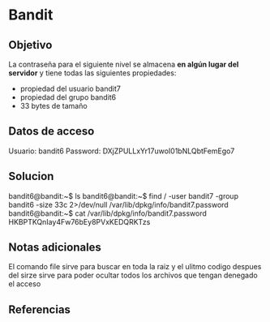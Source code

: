 # Bandit

## Objetivo
La contraseña para el siguiente nivel se almacena **en algún lugar del servidor** y tiene todas las siguientes propiedades:

-   propiedad del usuario bandit7
-   propiedad del grupo bandit6
-   33 bytes de tamaño
## Datos de acceso
Usuario: bandit6
Password: DXjZPULLxYr17uwoI01bNLQbtFemEgo7
## Solucion
bandit6@bandit:~$ ls
bandit6@bandit:~$ find / -user bandit7 -group bandit6 -size 33c 2>/dev/null
/var/lib/dpkg/info/bandit7.password
bandit6@bandit:~$ cat /var/lib/dpkg/info/bandit7.password
HKBPTKQnIay4Fw76bEy8PVxKEDQRKTzs
## Notas adicionales
El comando file sirve para buscar en toda la raiz y el ulitmo codigo despues del sirze sirve para poder ocultar todos los archivos que tengan denegado el acceso
## Referencias

